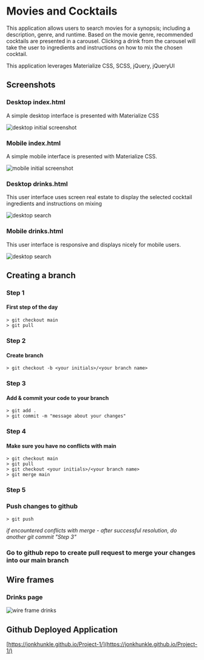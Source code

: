 # Movies and Cocktails

This application allows users to search movies for a synopsis; including a description, genre, and runtime. Based on the movie genre, recommended cocktails are presented in a carousel. Clicking a drink from the carousel will take the user to ingredients and instructions on how to mix the chosen cocktail.

This application leverages Materialize CSS, SCSS, jQuery, jQueryUI

## Screenshots

### Desktop index.html

A simple desktop interface is presented with Materialize CSS

![desktop initial screenshot](./assets/images/desktop-index.png)

### Mobile index.html

A simple mobile interface is presented with Materialize CSS.

![mobile initial screenshot](./assets/images/mobile-index.png)

### Desktop drinks.html

This user interface uses screen real estate to display the selected cocktail ingredients and instructions on mixing

![desktop search](./assets/images/desktop-drinks.png)

### Mobile drinks.html

This user interface is responsive and displays nicely for mobile users.

![desktop search](./assets/images/mobile-drinks.png)

## Creating a branch

### Step 1

#### First step of the day

```
> git checkout main
> git pull
```

### Step 2

#### Create branch

```
> git checkout -b <your initials>/<your branch name>
```

### Step 3

#### Add & commit your code to your branch

```
> git add .
> git commit -m "message about your changes"
```

### Step 4

#### Make sure you have no conflicts with main

```
> git checkout main
> git pull
> git checkout <your initials>/<your branch name>
> git merge main
```

### Step 5

### Push changes to github

```
> git push
```

_if encountered conflicts with merge - after successful resolution, do another git commit "Step 3"_

### Go to github repo to create pull request to merge your changes into our main branch

## Wire frames

### Drinks page

![wire frame drinks](./assets/images/wireframe-drinks.png)

## Github Deployed Application

[https://jonkhunkle.github.io/Project-1/](https://jonkhunkle.github.io/Project-1/)
